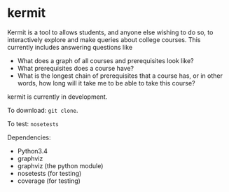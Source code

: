 # kermit

Kermit is a tool to allows students, and anyone else wishing to do so, to
interactively explore and make queries about college courses. This currently
includes answering questions like 

 - What does a graph of all courses and prerequisites look like?
 - What prerequisites does a course have?
 - What is the longest chain of prerequisites that a course has, or in other
    words, how long will it take me to be able to take this course?

kermit is currently in development.

To download: `git clone`.

To test: `nosetests`

Dependencies:

 - Python3.4
 - graphviz
 - graphviz (the python module)
 - nosetests (for testing)
 - coverage (for testing)